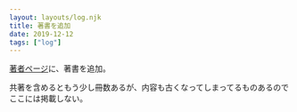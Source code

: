 ```yaml
---
layout: layouts/log.njk
title: 著書を追加
date: 2019-12-12
tags: ["log"]
---
```


[著者ページ](/author/)に、著書を追加。

共著を含めるともう少し冊数あるが、内容も古くなってしまってるものあるのでここには掲載しない。
